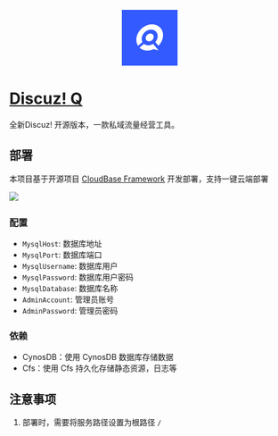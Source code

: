 <p align="center">
  <img height="100px" src="./logo.png" />
</p>

# [Discuz! Q](https://gitee.com/Discuz/Discuz-Q)

全新Discuz! 开源版本，一款私域流量经营工具。

## 部署

本项目基于开源项目 [CloudBase Framework](https://github.com/Tencent/cloudbase-framework) 开发部署，支持一键云端部署

[![](https://main.qcloudimg.com/raw/67f5a389f1ac6f3b4d04c7256438e44f.svg)](https://console.cloud.tencent.com/tcb/env/index?action=CreateAndDeployCloudBaseProject&appUrl=https%3A%2F%2Fgithub.com%2FTencent-Cloud-Plugins%2FTencentCloudBase-DZQ&branch=v3.0.210831)

### 配置
- `MysqlHost`: 数据库地址
- `MysqlPort`: 数据库端口
- `MysqlUsername`: 数据库用户
- `MysqlPassword`: 数据库用户密码
- `MysqlDatabase`: 数据库名称
- `AdminAccount`: 管理员账号
- `AdminPassword`: 管理员密码


### 依赖

- CynosDB：使用 CynosDB 数据库存储数据
- Cfs：使用 Cfs 持久化存储静态资源，日志等

## 注意事项

1. 部署时，需要将服务路径设置为根路径 `/`
